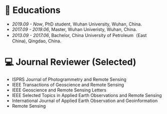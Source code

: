 
# 📖 Educations
- *2019.09 - Now*, PhD student, Wuhan University, Wuhan, China.
- *2017.09 - 2019.06*, Master, Wuhan Univeristy, Wuhan, China.
- *2013.09 - 2017.06*, Bachelor, China University of Petroleum（East China), Qingdao, China.

# 💻 Journal Reviewer (Selected)
- ISPRS Journal of Photogrammetry and Remote Sensing
- IEEE Transactions of Geoscience and Remote Sensing 
- IEEE Geoscience and Remote Sensing Letters
- IEEE Selected Topics in Applied Earth Observations and Remote Sensing
- International Journal of Applied Earth Observation and Geoinformation
- Remote Sensing
